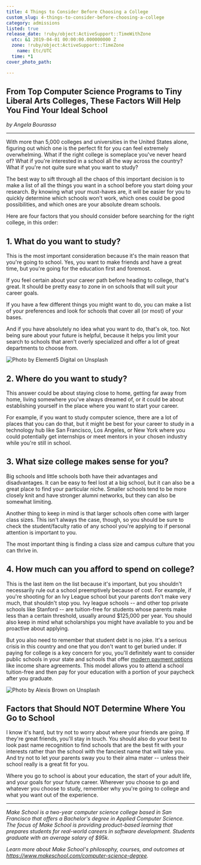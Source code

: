 ```yaml
---
title: 4 Things to Consider Before Choosing a College
custom_slug: 4-things-to-consider-before-choosing-a-college
category: admissions
listed: true
release_date: !ruby/object:ActiveSupport::TimeWithZone
  utc: &1 2019-04-01 00:00:00.000000000 Z
  zone: !ruby/object:ActiveSupport::TimeZone
    name: Etc/UTC
  time: *1
cover_photo_path: 

---
```

## From Top Computer Science Programs to Tiny Liberal Arts Colleges, These Factors Will Help You Find Your Ideal School

_by Angela Bourassa_

---

With more than 5,000 colleges and universities in the United States alone, figuring out which one is the perfect fit for you can feel extremely overwhelming. What if the right college is someplace you've never heard of? What if you're interested in a school all the way across the country? What if you're not quite sure what you want to study?

The best way to sift through all the chaos of this important decision is to make a list of all the things you want in a school before you start doing your research. By knowing what your must-haves are, it will be easier for you to quickly determine which schools won't work, which ones could be good possibilities, and which ones are your absolute dream schools.

Here are four factors that you should consider before searching for the right college, in this order:

## 1. What do you want to study?

This is the most important consideration because it's the main reason that you're going to school. Yes, you want to make friends and have a great time, but you're going for the education first and foremost.

If you feel certain about your career path before heading to college, that's great. It should be pretty easy to zone in on schools that will suit your career goals.

If you have a few different things you might want to do, you can make a list of your preferences and look for schools that cover all (or most) of your bases.

And if you have absolutely no idea what you want to do, that's ok, too. Not being sure about your future is helpful, because it helps you limit your search to schools that aren't overly specialized and offer a lot of great departments to choose from.

![Photo by Element5 Digital on Unsplash](https://res.cloudinary.com/makeschool/image/upload/t_fit_780_520/v1554161384/Blog/how-to-choose-college-body-2-modified-element5-digital-352046-unsplash.jpg "Photo by Element5 Digital on Unsplash")

## 2. Where do you want to study?

This answer could be about staying close to home, getting far away from home, living somewhere you've always dreamed of, or it could be about establishing yourself in the place where you want to start your career.

For example, if you want to study computer science, there are a lot of places that you can do that, but it might be best for your career to study in a technology hub like San Francisco, Los Angeles, or New York where you could potentially get internships or meet mentors in your chosen industry while you're still in school.

## 3. What size college makes sense for you?

Big schools and little schools both have their advantages and disadvantages. It can be easy to feel lost at a big school, but it can also be a great place to find your particular niche. Smaller schools tend to be more closely knit and have stronger alumni networks, but they can also be somewhat limiting.

Another thing to keep in mind is that larger schools often come with larger class sizes. This isn't always the case, though, so you should be sure to check the student/faculty ratio of any school you're applying to if personal attention is important to you.

The most important thing is finding a class size and campus culture that you can thrive in.

## 4. How much can you afford to spend on college?

This is the last item on the list because it's important, but you shouldn't necessarily rule out a school preemptively because of cost. For example, if you're shooting for an Ivy League school but your parents don't make very much, that shouldn't stop you. Ivy league schools -- and other top private schools like Stanford -- are tuition-free for students whose parents make less than a certain threshold, usually around $125,000 per year. You should also keep in mind what scholarships you might have available to you and be proactive about applying.

But you also need to remember that student debt is no joke. It's a serious crisis in this country and one that you don't want to get buried under. If paying for college is a key concern for you, you'll definitely want to consider public schools in your state and schools that offer [modern payment options](https://www.makeschool.com/blog/understanding-your-tuition-options-income-share-agreements-and-more) like income share agreements. This model allows you to attend a school tuition-free and then pay for your education with a portion of your paycheck after you graduate.

![Photo by Alexis Brown on Unsplash](https://res.cloudinary.com/makeschool/image/upload/t_fit_780_520/v1554161430/Blog/how-to-choose-college-body-1-modified-alexis-brown-85793-unsplash.jpg "Photo by Alexis Brown on Unsplash")

## Factors that Should NOT Determine Where You Go to School

I know it's hard, but try not to worry about where your friends are going. If they're great friends, you'll stay in touch. You should also do your best to look past name recognition to find schools that are the best fit with your interests rather than the school with the fanciest name that will take you. And try not to let your parents sway you to their alma mater -- unless their school really is a great fit for you.

Where you go to school is about your education, the start of your adult life, and your goals for your future career. Wherever you choose to go and whatever you choose to study, remember why you're going to college and what you want out of the experience.

---

_Make School is a two-year computer science college based in San Francisco that offers a Bachelor's degree in Applied Computer Science. The focus of Make School is providing product-based learning that prepares students for real-world careers in software development. Students graduate with an average salary of $95k._

_Learn more about Make School's philosophy, courses, and outcomes at https://www.makeschool.com/computer-science-degree._